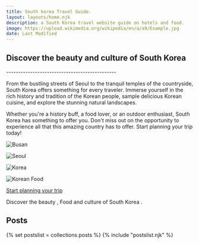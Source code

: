 ```yaml
---
title: South korea Travel Guide.
layout: layouts/home.njk
description: a South Korea travel website guide on hotels and food.
image: https://upload.wikimedia.org/wikipedia/en/a/a9/Example.jpg
date: Last Modified
---
```


<h2>Discover the beauty and culture of South Korea </h2>
----------------------------------------------

From the bustling streets of Seoul to the tranquil temples of the countryside, South Korea offers something for every traveler. Immerse yourself in the rich history and tradition of the Korean people, sample delicious Korean cuisine, and explore the stunning natural landscapes.

Whether you're a history buff, a food lover, or an outdoor enthusiast, South Korea has something to offer you. Don't miss out on the opportunity to experience all that this amazing country has to offer. Start planning your trip today!

 
 ![Busan](https://c.pxhere.com/images/9b/a7/32ff2b2f6afea09687446d86da51-1607909.jpg!d)

![Seoul](https://img.onmanorama.com/content/dam/mm/en/travel/travel-news/images/2022/8/9/south-korea-tourism.jpg)

![Korea](https://hub.wtm.com/wp-content/uploads/2015/01/Korea.jpg)

![Korean Food](https://upload.wikimedia.org/wikipedia/commons/1/15/Busan_South_Korea_Republic_of_Korea_ROK_Daehan_Minguk_%2845749096491%29.jpg)


  <a href="#" class="cta">Start planning your trip</a>





<p>
  Discover the beauty , Food and culture of South Korea 
 .
</p>

<div id="posts">
  <h2>Posts</h2>
  {% set postslist = collections.posts %}
  {% include "postslist.njk" %}
</div>